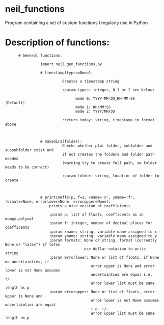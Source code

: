 # neil_functions
Program containing a set of custom functions I regularly use in Python


# Description of functions:

          # General functions:
          
                    import neil_gen_functions.py
                    
                    # timestamp(types=None):
                    
                              Creates a timestamp string
                            
                              :param types: integer, 0 1 or 2 see below:
                            
                                    mode 0: YYYY-MM-DD_HH-MM-SS    (Default)
                                    mode 1: HH:MM:SS 
                                    mode 2: YYYY/MM/DD
                                    
                              :return today: string, timestamp in format above
                    
                    
                    
                    # makedirs(folder):
                              Checks whether plot folder, subfolder and subsubfolder exist and
                              if not creates the folders and folder path needed 
                              (warning try to create full path, so folder needs to be correct)
                              
                              :param folder: string, location of folder to create
                    
                    
                    
                    # printcoeffs(p, f=2, xname='x', yname='f', formatx=None, errorlower=None, errorupper=None):
                        prints a nice version of coefficients
                        
                        :param p: list of floats, coefficents as in numpy.polyval
                        :param f: integer, number of decimal places for coefficents
                        :param xname: string, variable name assigned to x
                        :param yname: string, variable name assigned to y
                        :param formatx: None or string, format (currently None or "latex") if latex
                                        use dollar notation to write string
                        :param errorlower: None or list of floats, if None no uncertainties, if
                                           error upper is None and error lower is not None assumes
                                           uncertainties are equal i.e. +/-
                                           error lower list must be same length as p
                        :param errorupper: None or list of floats, error upper is None and
                                           error lower is not None assumes uncertainties are equal
                                           i.e. +/-
                                           error upper list must be same length as p
